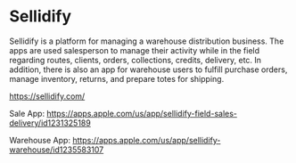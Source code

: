 # Sellidify
Sellidify is a platform for managing a warehouse distribution business. The apps are used salesperson to manage their activity while in the field regarding routes, clients, orders, collections, credits, delivery, etc. In addition, there is also an app for warehouse users to fulfill purchase orders, manage inventory, returns, and prepare totes for shipping.


https://sellidify.com/

Sale App: https://apps.apple.com/us/app/sellidify-field-sales-delivery/id1231325189 

Warehouse App: https://apps.apple.com/us/app/sellidify-warehouse/id1235583107
